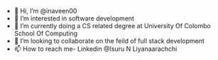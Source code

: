 - 👋 Hi, I’m @inaveen00
- 👀 I’m interested in software development
- 🌱 I’m currently doing a CS related degree at University Of Colombo School Of Computing
- 💞️ I’m looking to collaborate on the feild of full stack development
- 📫 How to reach me- Linkedin @Isuru N Liyanaarachchi

<!---
inaveen00/inaveen00 is a ✨ special ✨ repository because its `README.md` (this file) appears on your GitHub profile.
You can click the Preview link to take a look at your changes.
--->
